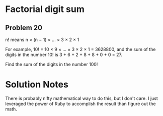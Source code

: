 # Factorial digit sum
## Problem 20
n! means n × (n − 1) × ... × 3 × 2 × 1

For example, 10! = 10 × 9 × ... × 3 × 2 × 1 = 3628800,
and the sum of the digits in the number 10! is 3 + 6 + 2 + 8 + 8 + 0 + 0 = 27.

Find the sum of the digits in the number 100!

# Solution Notes
There is probably nifty mathematical way to do this, but I don't care. I just
leveraged the power of Ruby to accomplish the result than figure out the 
math. 